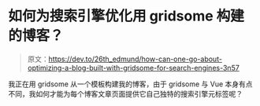 # 如何为搜索引擎优化用 gridsome 构建的博客？

> 原文：<https://dev.to/26th_edmund/how-can-one-go-about-optimizing-a-blog-built-with-gridsome-for-search-engines-3n57>

我正在用 gridsome 从一个模板构建我的博客，由于 gridsome 与 Vue 本身有点不同，我如何才能为每个博客文章页面提供它自己独特的搜索引擎元标签呢？